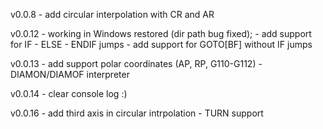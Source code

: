 v0.0.8
    - add circular interpolation with CR and AR

v0.0.12 
    - working in Windows restored (dir path bug fixed);
    - add support for IF - ELSE - ENDIF  jumps
    - add support for GOTO[BF] without IF jumps
    
v0.0.13
    - add support polar coordinates (AP, RP, G110-G112)
    - DIAMON/DIAMOF interpreter
    
v0.0.14
    - clear console log :)
    
v0.0.16
    - add third axis in circular intrpolation 
    - TURN support